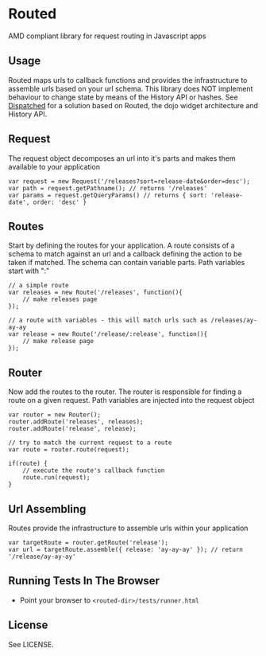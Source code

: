 # Routed

AMD compliant library for request routing in Javascript apps

## Usage

Routed maps urls to callback functions and provides the infrastructure to assemble urls based on your url schema. This library does NOT implement behaviour to change state by means of the History API or hashes. See [Dispatched](https://github.com/sirprize/dispatched) for a solution based on Routed, the dojo widget architecture and History API.

## Request

The request object decomposes an url into it's parts and makes them available to your application

    var request = new Request('/releases?sort=release-date&order=desc');
    var path = request.getPathname(); // returns '/releases'
    var params = request.getQueryParams() // returns { sort: 'release-date', order: 'desc' }

## Routes

Start by defining the routes for your application. A route consists of a schema to match against an url and a callback defining the action to be taken if matched. The schema can contain variable parts. Path variables start with ":"
    
    // a simple route
    var releases = new Route('/releases', function(){
        // make releases page
    });

    // a route with variables - this will match urls such as /releases/ay-ay-ay
    var release = new Route('/release/:release', function(){
        // make release page
    });

## Router

Now add the routes to the router. The router is responsible for finding a route on a given request. Path variables are injected into the request object

    var router = new Router();
    router.addRoute('releases', releases);
    router.addRoute('release', release);
    
    // try to match the current request to a route
    var route = router.route(request);
    
    if(route) {
        // execute the route's callback function
        route.run(request);
    }

## Url Assembling
    
Routes provide the infrastructure to assemble urls within your application

    var targetRoute = router.getRoute('release');
    var url = targetRoute.assemble({ release: 'ay-ay-ay' }); // return '/release/ay-ay-ay'

## Running Tests In The Browser

+ Point your browser to `<routed-dir>/tests/runner.html`

## License

See LICENSE.